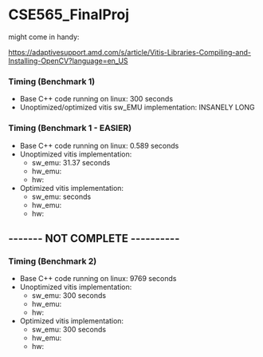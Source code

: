 # CSE565_FinalProj

might come in handy:

https://adaptivesupport.amd.com/s/article/Vitis-Libraries-Compiling-and-Installing-OpenCV?language=en_US

### Timing (Benchmark 1)
- Base C++ code running on linux: 300 seconds
- Unoptimized/optimized vitis sw_EMU implementation: INSANELY LONG

### Timing (Benchmark 1 - EASIER)
- Base C++ code running on linux: 0.589 seconds
- Unoptimized vitis implementation:
  - sw_emu: 31.37 seconds
  - hw_emu: 
  - hw:
- Optimized vitis implementation:
  - sw_emu:  seconds
  - hw_emu:
  - hw:

## ------- NOT COMPLETE ----------
### Timing (Benchmark 2)
- Base C++ code running on linux: 9769 seconds
- Unoptimized vitis implementation:
  - sw_emu: 300 seconds
  - hw_emu:
  - hw:
- Optimized vitis implementation: 
  - sw_emu: 300 seconds
  - hw_emu:
  - hw:
